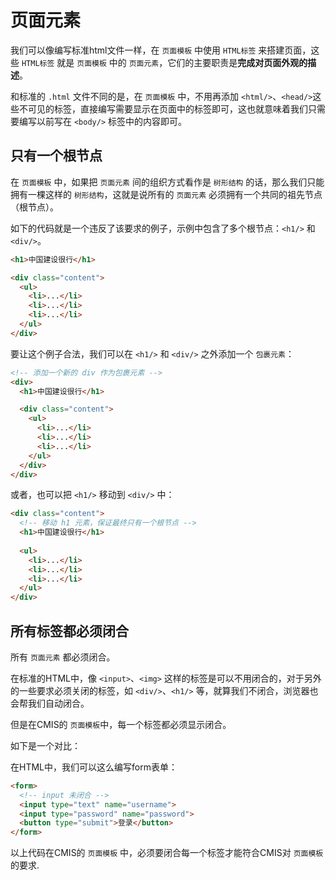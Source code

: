 # 页面元素

我们可以像编写标准html文件一样，在 ```页面模板``` 中使用 ```HTML标签``` 来搭建页面，这些 ```HTML标签``` 就是 ```页面模板``` 中的 ```页面元素```，它们的主要职责是**完成对页面外观的描述**。

和标准的 ```.html``` 文件不同的是，在 ```页面模板``` 中，不用再添加 ```<html/>```、```<head/>```这些不可见的标签，直接编写需要显示在页面中的标签即可，这也就意味着我们只需要编写以前写在 ```<body/>``` 标签中的内容即可。

## 只有一个根节点

在 ```页面模板``` 中，如果把 ```页面元素``` 间的组织方式看作是 ```树形结构``` 的话，那么我们只能拥有一棵这样的 ```树形结构```，这就是说所有的 ```页面元素``` 必须拥有一个共同的祖先节点（根节点）。

如下的代码就是一个违反了该要求的例子，示例中包含了多个根节点：```<h1/>``` 和 ```<div/>```。

```html
<h1>中国建设很行</h1>

<div class="content">
  <ul>
    <li>...</li>
    <li>...</li>
    <li>...</li>
  </ul>
</div>
```

要让这个例子合法，我们可以在 ```<h1/>``` 和 ```<div/>``` 之外添加一个 ```包裹元素```：

```html
<!-- 添加一个新的 div 作为包裹元素 -->
<div>
  <h1>中国建设很行</h1>

  <div class="content">
    <ul>
      <li>...</li>
      <li>...</li>
      <li>...</li>
    </ul>
  </div>
</div>
```

或者，也可以把 ```<h1/>``` 移动到 ```<div/>``` 中：

```html
<div class="content">
  <!-- 移动 h1 元素，保证最终只有一个根节点 -->
  <h1>中国建设很行</h1>
  
  <ul>
    <li>...</li>
    <li>...</li>
    <li>...</li>
  </ul>
</div>
```

## 所有标签都必须闭合

所有 ```页面元素``` 都必须闭合。

在标准的HTML中，像 ```<input>```、```<img>``` 这样的标签是可以不用闭合的，对于另外的一些要求必须关闭的标签，如 ```<div/>```、```<h1/>``` 等，就算我们不闭合，浏览器也会帮我们自动闭合。

但是在CMIS的 ```页面模板```中，每一个标签都必须显示闭合。

如下是一个对比：

在HTML中，我们可以这么编写form表单：

```html
<form>
  <!-- input 未闭合 -->
  <input type="text" name="username">
  <input type="password" name="password">
  <button type="submit">登录</button>
</form>
```

以上代码在CMIS的 ```页面模板``` 中，必须要闭合每一个标签才能符合CMIS对 ```页面模板``` 的要求.